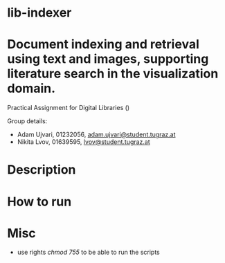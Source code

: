 # lib-indexer
# Document indexing and retrieval using text and images, supporting literature search in the visualization domain.

Practical Assignment for Digital Libraries ()

Group details:
- Adam Ujvari, 01232056, adam.ujvari@student.tugraz.at
- Nikita Lvov, 01639595, lvov@student.tugraz.at

# Description


# How to run




# Misc
- use rights _chmod 755_ to be able to run the scripts
